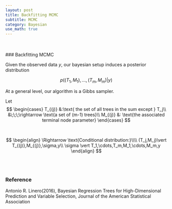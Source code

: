```yaml
---
layout: post
title: Backfitting MCMC
subtitle: MCMC
category: Bayesian
use_math: true
---
```


<br>
<br>
### Backfitting MCMC

Given the observed data $y$, our bayesian setup induces a posterior distribution

$$ p((T_1, M_1), \dots, (T_m,M_m) \vert y)$$

At a general level, our algorithm is a Gibbs sampler.

Let
$$
\begin{cases}
T_{(j)} &:\text{ the set of all trees in the sum except  } T_j\\
&\;\;\;\rightarrow \text{a set of (m-1) trees}\\
M_{(j)} &: \text{the associated terminal node parameter}
\end{cases}
$$

<br>

$$
\begin{align}
\Rightarrow \text{Conditional distribution:}\\\\
(T_j,M_j)\vert T_{(j)},M_{(j)},\sigma,y\\
\sigma \vert T_1,\cdots,T_m,M_1,\cdots,M_m,y
\end{align}
$$

<br>
<br>

### Reference

Antonio R. Linero(2016), Bayesian Regression Trees for High-Dimensional Prediction and Variable Selection, Journal of the American Statistical Association

<br>
<br>

